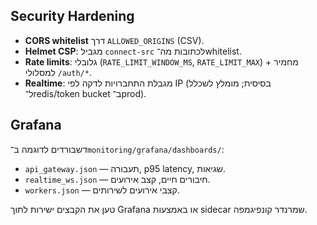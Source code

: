 ## Security Hardening
- **CORS whitelist** דרך `ALLOWED_ORIGINS` (CSV).
- **Helmet CSP**: מגביל `connect-src` לכתובות מה־whitelist.
- **Rate limits**: גלובלי (`RATE_LIMIT_WINDOW_MS`, `RATE_LIMIT_MAX`) + מחמיר למסלולי `/auth/*`.
- **Realtime**: מגבלת התחברויות לדקה לפי IP (בסיסית; מומלץ לשכלל ל־redis/token bucket ב־prod).

## Grafana
דשבורדים לדוגמה ב־`monitoring/grafana/dashboards/`:
- `api_gateway.json` — תעבורה, p95 latency, שגיאות.
- `realtime_ws.json` — חיבורים חיים, קצב אירועים.
- `workers.json` — קצבי אירועים לשירותים.

טען את הקבצים ישירות לתוך Grafana או באמצעות sidecar שמרנדר קונפיגמפה.
